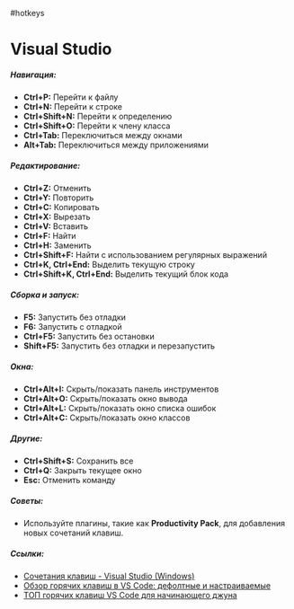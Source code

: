 #hotkeys 

# Visual Studio

##### Навигация:
- **Ctrl+P:** Перейти к файлу
- **Ctrl+N:** Перейти к строке
- **Ctrl+Shift+N:** Перейти к определению
- **Ctrl+Shift+O:** Перейти к члену класса
- **Ctrl+Tab:** Переключиться между окнами
- **Alt+Tab:** Переключиться между приложениями

##### Редактирование:
- **Ctrl+Z:** Отменить
- **Ctrl+Y:** Повторить
- **Ctrl+C:** Копировать
- **Ctrl+X:** Вырезать
- **Ctrl+V:** Вставить
- **Ctrl+F:** Найти
- **Ctrl+H:** Заменить
- **Ctrl+Shift+F:** Найти с использованием регулярных выражений
- **Ctrl+K, Ctrl+End:** Выделить текущую строку
- **Ctrl+Shift+K, Ctrl+End:** Выделить текущий блок кода

##### Сборка и запуск:
- **F5:** Запустить без отладки
- **F6:** Запустить с отладкой
- **Ctrl+F5:** Запустить без остановки
- **Shift+F5:** Запустить без отладки и перезапустить

##### Окна:
- **Ctrl+Alt+I:** Скрыть/показать панель инструментов
- **Ctrl+Alt+O:** Скрыть/показать окно вывода
- **Ctrl+Alt+L:** Скрыть/показать окно списка ошибок
- **Ctrl+Alt+C:** Скрыть/показать окно классов

##### Другие:
- **Ctrl+Shift+S:** Сохранить все
- **Ctrl+Q:** Закрыть текущее окно
- **Esc:** Отменить команду

##### Советы:
- Используйте плагины, такие как **Productivity Pack**, для добавления новых сочетаний клавиш.

##### Ссылки:
- [Сочетания клавиш - Visual Studio (Windows)](https://learn.microsoft.com/ru-ru/visualstudio/ide/default-keyboard-shortcuts-in-visual-studio?view=vs-2022)
- [Обзор горячих клавиш в VS Code: дефолтные и настраиваемые](https://www.sravni.ru/kursy/info/obzor-goryachih-klavish-v-vs-code/)
- [ТОП горячих клавиш VS Code для начинающего джуна](https://habr.com/ru/articles/718662/)